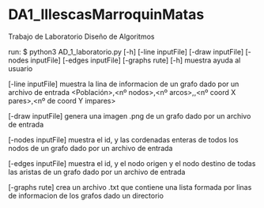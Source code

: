 # DA1_IllescasMarroquinMatas
Trabajo de Laboratorio Diseño de Algoritmos 

run: $ python3 AD_1_laboratorio.py [-h] [-line inputFile] [-draw inputFile] [-nodes inputFile] [-edges inputFile] [-graphs rute]
  [-h] muestra ayuda al usuario
  
  [-line inputFile] muestra la lina de informacion de un grafo dado por un archivo de entrada
      <Población>,<nº nodos>,<nº arcos>,<Longitud total de los arcos>,<nº coord X pares>,<nº de coord Y impares>
  
  [-draw inputFile] genera una imagen .png de un grafo dado por un archivo de entrada
  
  [-nodes inputFile] muestra el id, y las cordenadas enteras de todos los nodos de un grafo dado por un archivo de entrada
  
  [-edges inputFile] muestra el id, y el nodo origen y el nodo destino de todas las aristas de un grafo dado por un archivo de entrada
  
  [-graphs rute] crea un archivo .txt que contiene una lista formada por linas de informacion de los grafos dado un directorio
